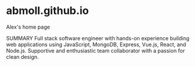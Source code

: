# abmoll.github.io
Alex's home page

SUMMARY	Full stack software engineer with hands-on experience building web applications using JavaScript, MongoDB, Express, Vue.js, React, and Node.js. Supportive and enthusiastic team collaborator with a passion for clean design.
